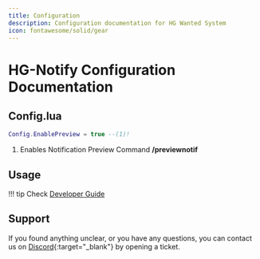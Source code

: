 ```yaml
---
title: Configuration
description: Configuration documentation for HG Wanted System
icon: fontawesome/solid/gear
---
```

# HG-Notify Configuration Documentation

## Config.lua
```lua
Config.EnablePreview = true --(1)!
```

1. Enables Notification Preview Command **/previewnotif**


## Usage
!!! tip
    Check [Developer Guide](../developer/)

## Support
If you found anything unclear, or you have any questions, you can contact us on [Discord](https://discord.com/invite/Vn3Y2CP3n8){:target="_blank"} by opening a ticket.
